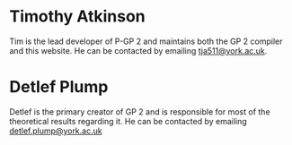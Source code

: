 # Timothy Atkinson
Tim is the lead developer of P-GP 2 and maintains both the GP 2 compiler and this website. He can be contacted by emailing tja511@york.ac.uk.
# Detlef Plump
Detlef is the primary creator of GP 2 and is responsible for most of the theoretical results regarding it. He can be contacted by emailing detlef.plump@york.ac.uk 
